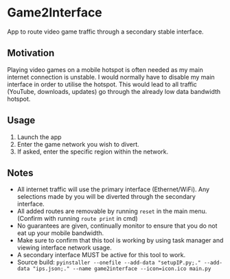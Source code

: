 # Game2Interface
App to route video game traffic through a secondary stable interface. 

## Motivation
Playing video games on a mobile hotspot is often needed as my main internet connection is unstable.
I would normally have to disable my main interface in order to utilise the hotspot. 
This would lead to all traffic (YouTube, downloads, updates) go through the already low data bandwidth hotspot. 

## Usage
1. Launch the app
2. Enter the game network you wish to divert.
3. If asked, enter the specific region within the network.

## Notes
- All internet traffic will use the primary interface (Ethernet/WiFi). Any selections made by you will be diverted through the secondary interface.
- All added routes are removable by running `reset` in the main menu. (Confirm with running `route print` in cmd)
- No guarantees are given, continually monitor to ensure that you do not eat up your mobile bandwidth.
- Make sure to confirm that this tool is working by using task manager and viewing interface network usage.
- A secondary interface MUST be active for this tool to work.
- Source build: `pyinstaller --onefile --add-data "setupIP.py;." --add-data "ips.json;." --name game2interface --icon=icon.ico main.py`